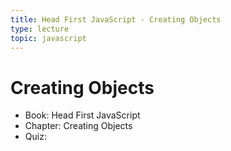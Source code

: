 ```yaml
---
title: Head First JavaScript - Creating Objects
type: lecture
topic: javascript
---
```


# Creating Objects

- Book: Head First JavaScript
- Chapter: Creating Objects
- Quiz:
